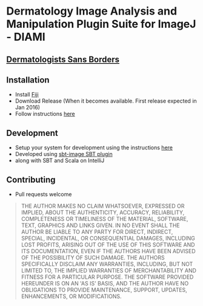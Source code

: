 # Dermatology Image Analysis and Manipulation Plugin Suite for ImageJ - DIAMI
## [Dermatologists Sans Borders](http://dermatologist.co.in)

## Installation
- Install [Fiji](http://fiji.sc/Fiji)
- Download Release (When it becomes available. First release expected in Jan 2016)
- Follow instructions [here](http://fiji.sc/Installing_3rd_party_plugins)

## Development
- Setup your system for development using the instructions [here](https://codingonthestaircase.wordpress.com/2014/11/23/developing-imagej-plugins-with-sbt-using-sbt-imagej/)
- Developed using [sbt-image SBT plugin](https://github.com/jpsacha/sbt-imagej) 
- along with SBT and Scala on IntelliJ

## Contributing
- Pull requests welcome

> THE AUTHOR MAKES NO CLAIM WHATSOEVER, EXPRESSED OR IMPLIED, ABOUT THE AUTHENTICITY, ACCURACY, RELIABILITY, COMPLETENESS OR TIMELINESS OF THE MATERIAL, SOFTWARE, TEXT, GRAPHICS AND LINKS GIVEN. IN NO EVENT SHALL THE AUTHOR BE LIABLE TO ANY PARTY FOR DIRECT, INDIRECT, SPECIAL, INCIDENTAL, OR CONSEQUENTIAL DAMAGES, INCLUDING LOST PROFITS, ARISING OUT OF THE USE OF THIS SOFTWARE AND ITS DOCUMENTATION, EVEN IF THE AUTHORS HAVE BEEN ADVISED OF THE POSSIBILITY OF SUCH DAMAGE. THE AUTHORS SPECIFICALLY DISCLAIM ANY WARRANTIES, INCLUDING, BUT NOT LIMITED TO, THE IMPLIED WARRANTIES OF MERCHANTABILITY AND FITNESS FOR A PARTICULAR PURPOSE. THE SOFTWARE PROVIDED HEREUNDER IS ON AN 'AS IS' BASIS, AND THE AUTHOR HAVE NO OBLIGATIONS TO PROVIDE MAINTENANCE, SUPPORT, UPDATES, ENHANCEMENTS, OR MODIFICATIONS.